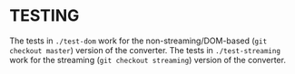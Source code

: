 # TESTING

The tests in `./test-dom` work for the non-streaming/DOM-based (`git checkout master`) version of the converter.
The tests in `./test-streaming` work for the streaming (`git checkout streaming`) version of the converter.
